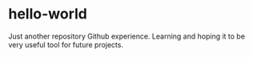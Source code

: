 # hello-world
Just another repository
Github experience. Learning and hoping it to be very useful tool for future projects.
